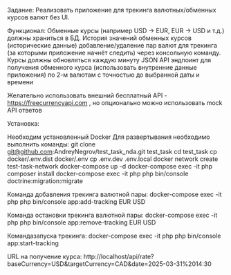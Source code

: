 Задание:
Реализовать приложение для трекинга валютных/обменных курсов валют без UI.

Функционал:
Обменные курсы (например USD -> EUR, EUR -> USD и т.д.) должны храниться в БД.
История значений обменных курсов (исторические данные)
добавление/удаление пар валют для трекинга (за которыми приложение начнёт следить) через консольную команду.
Курсы должны обновляться каждую минуту
JSON API эндпоинт для получения обменного курса (использовать внутренние данные приложения) по 2-м валютам с точностью до выбранной даты и времени


Желательно использовать внешний бесплатный API - https://freecurrencyapi.com , но опционально можно использовать mock API ответов


Установка:

Необходим установленный Docker
Для развертывания необходимо выполнить команды:
git clone git@github.com:AndreyNegrov/test_task_nda.git test_task
cd test_task
cp docker/.env.dist docker/.env
cp .env.dev .env.local
docker network create test-task-network
docker-compose up -d
docker-compose exec -it php composer install
docker-compose exec -it php php bin/console doctrine:migration:migrate


Команда добавления трекинга валютной пары:
docker-compose exec -it php php bin/console app:add-tracking EUR USD

Команда остановки трекинга валютной пары:
docker-compose exec -it php php bin/console app:remove-tracking EUR USD

Командазапуска трекинга:
docker-compose exec -it php php bin/console app:start-tracking

URL на получение курса:
http://localhost/api/rate?baseCurrency=USD&targetCurrency=CAD&date=2025-03-31%2014:30
